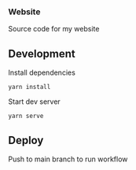 ### Website

Source code for my website

## Development

Install dependencies 
```
yarn install
```

Start dev server
```
yarn serve
```

## Deploy

Push to main branch to run workflow